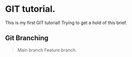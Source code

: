 # GIT tutorial.

This is my first GIT tutorial!
Trying to get a hold of this brief.

## Git Branching

> Main branch
> Feature branch.
